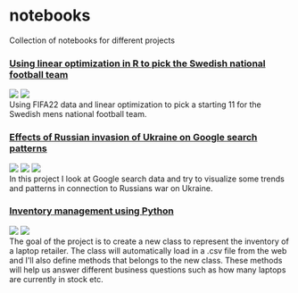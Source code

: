 # notebooks
Collection of  notebooks for different projects

### [Using linear optimization in R to pick the Swedish national football team](https://github.com/karl-karlsson/notebooks/blob/main/LO_FIFA22.ipynb)
[![](https://img.shields.io/badge/-lpSolver-blue?logo=R)](https://github.com/karl-karlsson/notebooks/blob/main/LO_FIFA22.ipynb) [![](https://img.shields.io/badge/-tidyverse-blue?logo=R)](https://github.com/karl-karlsson/notebooks/blob/main/LO_FIFA22.ipynb)<br>
Using FIFA22 data and linear optimization to pick a starting 11 for the Swedish mens national football team.

### [Effects of Russian invasion of Ukraine on Google search patterns](https://github.com/karl-karlsson/notebooks/blob/main/google_trends.ipynb)
[![](https://img.shields.io/badge/-tidyverse-blue?logo=R)](https://github.com/karl-karlsson/notebooks/blob/main/google_trends.ipynb) [![](https://img.shields.io/badge/-gtrendsR-blue?logo=R)](https://github.com/karl-karlsson/notebooks/blob/main/google_trends.ipynb) [![](https://img.shields.io/badge/-maps-blue?logo=R)](https://github.com/karl-karlsson/notebooks/blob/main/google_trends.ipynb)<br>
In this project I look at Google search data and try to visualize some trends and patterns in connection to Russians war on Ukraine.

### [Inventory management using Python](https://github.com/karl-karlsson/notebooks/blob/main/laptops.ipynb)
[![](https://img.shields.io/badge/Python-yellow?logo=Python)](https://github.com/karl-karlsson/notebooks/blob/main/laptops.ipynb) [![](https://img.shields.io/badge/Status-Ongoing-red)](https://github.com/karl-karlsson/notebooks/blob/main/laptops.ipynb)<br>
The goal of the project is to create a new class to represent the inventory of a laptop retailer.
The class will automatically load in a .csv file from the web and I'll also define methods that belongs to the new class. 
These methods will help us answer different business questions such as how many laptops are currently in stock etc.
